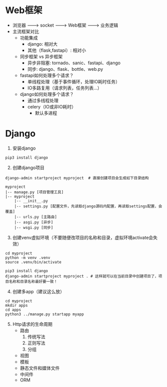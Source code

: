 # Web框架
* 浏览器 ---> socket ---> Web框架 ---> 业务逻辑
* 主流框架对比
    * 功能集成
        * django: 相对大
        * 其他（flask,fastapi）: 相对小
    * 同步框架 vs 异步框架
        * 异步非阻塞: tornado、sanic、fastapi、django
        * 同步: django、flask、bottle、web.py
    * fastapi如何处理多个请求？
        * 单线程处理（基于事件循环，处理IO耗时任务）
        * IO多路复用（请求列表，任务列表...）
    * django如何处理多个请求？
        * 通过多线程处理
        * celery（IO或非IO耗时）
            * 默认多进程

# Django
1. 安装django
```
pip3 install django
```

2. 创建django项目
```
django-admin startproject myproject  # 直接创建项目会生成如下目录结构

myproject
|-- manage.py [项目管理工具]
|-- myproject
    |-- __init__.py
    |-- settings.py [配置文件，先读取django源码内配置，再读取settings配置，会覆盖]
    |-- urls.py [主路由]
    |-- asgi.py [异步]
    |-- wsgi.py [同步]
```

3. 创建venv虚拟环境（不要随便改项目的名称和目录，虚拟环境activate会失效）
```
cd myproject
python -m venv .venv
source .venv/bin/activate
```

```
pip3 install django
django-admin startproject myproject . # 这样就可以在当前目录中创建项目了，项目名称和目录名称最好要一致！
```

4. 创建多app（建议这么放）
```
cd myproject
mkdir apps
cd apps
python3 ../manage.py startapp myapp
```

5. Http请求的生命周期
    * 路由
        1. 传统写法
        2. 正则写法
        3. 分组
    * 视图
    * 模板
    * 静态文件和媒体文件
    * 中间件
    * ORM